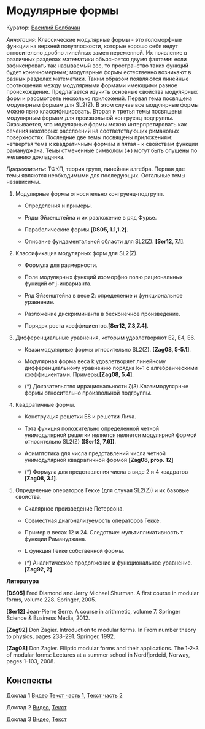 # Модулярные формы

Куратор: [Василий Болбачан](mailto:vbolbachan@gmail.com)

*Аннотация*: Классические модулярные формы - это голоморфные функции на верхней полуплоскости, которые хорошо себя ведут относительно дробно линейных замен переменной. Их
появление в различных разделах математики объясняется двумя фактами:
если зафиксировать так называемый вес, то пространство таких функций будет конечномерным; 
модулярные формы естественно возникают в разных разделах математики.
Таким образом появляются линейные соотношения между модулярными формами имеющими разное происхождение.
Предлагается изучить основные свойства модулярных форм и рассмотреть несколько
приложений. Первая тема посвящена модулярным формам для SL2(Z). В этом случае все
модулярные формы можно явно классифицировать. Вторая и третья темы посвящены модулярным формам для произвольной конгруенц подгруппы. Оказывается, что модулярные
формы можно интерпретировать как сечения некоторых расслоений на соответствующих
римановых поверхностях. Последние две темы посвящены приложениям: четвертая тема
к квадратичным формам и пятая - к свойствам функции рамануджана.
Темы отмеченные символом (∗) могут быть опущены по желанию докладчика.

*Пререквизиты*: ТФКП, теория групп, линейная алгебра.
Первая две темы являются необходимыми для последующих. Остальные темы независимы.

1. Модулярные формы относительно конгруенц-подгрупп.
    
    - Определения и примеры.
    
    - Ряды Эйзенштейна и их разложение в ряд Фурье.
    
    - Параболические формы.**[DS05, 1.1,1.2]**.
    
    - Описание фундаментальной области для SL2(Z). **[Ser12, 7.1]**.
      
2. Классификация модулярных форм для SL2(Z).

   - Формула для размерности.

   - Поле модулярных функций изоморфно полю рациональных функций от j-инварианта.

   -  Ряд Эйзенштейна в весе 2: определение и функциональное уравнение.

   - Разложение дискриминанта в бесконечное произведение.

   - Порядок роста коэффициентов.**[Ser12, 7.3,7.4]**.
     
3. Дифференциальные уравнения, которым удовлетворяют E2, E4, E6.
  
    - Квазимодулярные формы относительно SL2(Z). **[Zag08, 5-5.1]**.

    - Модулярная форма веса k удовлетворяет линейному дифференциальному уравнению порядка k+1 с алгебраическими
коэффициентами. Примеры.**[Zag08, 5.4]**.
  
    - (*) Доказательство иррациональности ζ(3).Квазимодулярные формы относительно произвольной подгруппы.

4. Квадратичные формы.
   
    - Конструкция решетки E8 и решетки Лича.
  
    - Тэта функция положительно определенной четной унимодулярной решетки является является модулярной формой относительно SL2(Z) **([Ser12, 7.6])**.
  
    - Асимптотика для числа представлений числа четной унимодулярной квадратичной формой **[Zag08, prop. 12]**
  
    - (*) Формула для представления числа в виде 2 и 4 квадратов **[Zag08, 3.1]**.

5. Определение операторов Гекке (для случая SL2(Z)) и их базовые свойства.
  
    - Скалярное произведение Петерсона.
  
    - Совместная диагонализуемость операторов Гекке.
  
    -  Пример в весах 12 и 24. Следствие: мультипликативность τ функции Рамануджана.
  
    - L функция Гекке собственной формы.
  
    - (*) Аналитическое продолжение и функциональное уравнение. **[Zag92, 2]**

**Литература**

**[DS05]** Fred Diamond and Jerry Michael Shurman. A first course in modular forms, volume 228. Springer, 2005.

**[Ser12]** Jean-Pierre Serre. A course in arithmetic, volume 7. Springer Science & Business Media, 2012.

**[Zag92]** Don Zagier. Introduction to modular forms. In From number theory to physics, pages 238–291. Springer, 1992.

**[Zag08]** Don Zagier. Elliptic modular forms and their applications. The 1-2-3 of modular forms: Lectures at a summer school in Nordfjordeid, Norway, pages 1–103, 2008.

## Конспекты

Доклад 1 [Видео](https://www.youtube.com/live/hjP30473myU?si=tLuRTgh2oykyVm7D) [Текст часть 1](), [Текст часть 2](https://drive.google.com/file/d/1mzzTinS_vM5KCr2gnnEESzwMLqHufc2P/view?usp=drive_link)

Доклад 2 [Видео](https://www.youtube.com/live/hss6FqzwWqQ?si=Ea6dRN2VIkFVZ-OU), [Текст]()

Доклад 3 [Видео](https://www.youtube.com/live/oo8Qgf1wdIE?si=A4sz-6_xCowMTgHD), [Текст](https://drive.google.com/file/d/1dSS92xVwG-OfPtLSFoRCTeLTfW1m1hu2/view?usp=drive_link)
